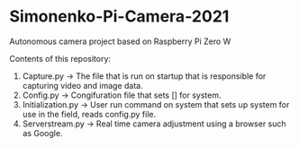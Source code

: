 # Simonenko-Pi-Camera-2021
Autonomous camera project based on Raspberry Pi Zero W

Contents of this repository:
1. Capture.py -> The file that is run on startup that is responsible for capturing video and image data.
2. Config.py -> Congifuration file that sets [] for system.
3. Initialization.py -> User run command on system that sets up system for use in the field, reads config.py file.
4. Serverstream.py -> Real time camera adjustment using a browser such as Google. 
